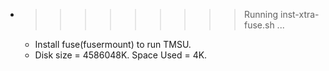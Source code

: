 * >>>>>>>>> Running inst-xtra-fuse.sh ...
  * Install fuse(fusermount) to run TMSU.
  * Disk size = 4586048K. Space Used = 4K.
